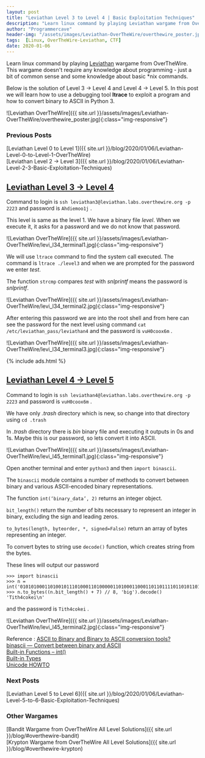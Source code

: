 ```yaml
---
layout: post
title: "Leviathan Level 3 to Level 4 | Basic Exploitation Techniques"
description: "Learn linux command by playing Leviathan wargame from OverTheWire. This wargame doesn't require any knowledge about programming - just a bit of common sense and some knowledge about basic *nix commands. Below is the solution of Level 3 → Level 4 and Level 4 → Level 5. In this post we will learn how to use a debugging tool ltrace to exploit a program and how to convert binary to ASCII in Python 3"
author: "Programmercave"
header-img: "/assets/images/Leviathan-OverTheWire/overthewire_poster.jpg"
tags:  [Linux, OverTheWire-Leviathan, CTF]
date: 2020-01-06
---
```




Learn linux command by playing [Leviathan](https://overthewire.org/wargames/leviathan/) wargame from OverTheWire. This wargame doesn't require any knowledge about programming - just a bit of common sense and some knowledge about basic *nix commands.

Below is the solution of Level 3 → Level 4 and Level 4 → Level 5. In this post we will learn how to use a debugging tool **ltrace** to exploit a program and how to convert binary to ASCII in Python 3.

![Leviathan OverTheWire]({{ site.url }}/assets/images/Leviathan-OverTheWire/overthewire_poster.jpg){:class="img-responsive"}

### Previous Posts
[Leviathan Level 0 to Level 1]({{ site.url }}/blog/2020/01/06/Leviathan-Level-0-to-Level-1-OverTheWire)<br/>
[Leviathan Level 2 → Level 3]({{ site.url }}/blog/2020/01/06/Leviathan-Level-2-3-Basic-Exploitation-Techniques)<br/>

## [Leviathan Level 3 → Level 4](https://overthewire.org/wargames/leviathan/leviathan4.html)

Command to login is `ssh leviathan3@leviathan.labs.overthewire.org -p 2223` and password is  `Ahdiemoo1j` .

This level is same as the level 1. We have a binary file *level*. When we execute it, it asks for a password and we do not know that password.

![Leviathan OverTheWire]({{ site.url }}/assets/images/Leviathan-OverTheWire/levi_l34_terminal1.jpg){:class="img-responsive"}

We will use `ltrace` command to find the system call executed. The command is `ltrace ./level3` and when we are prompted for the password we enter *test*.

The function `strcmp` compares *test* with *snlprintf* means the password is *snlprintf*.

![Leviathan OverTheWire]({{ site.url }}/assets/images/Leviathan-OverTheWire/levi_l34_terminal2.jpg){:class="img-responsive"}


After entering this password we are into the root shell and from here can see the password for the next level using command `cat /etc/leviathan_pass/leviathan4` and the password is `vuH0coox6m` .

![Leviathan OverTheWire]({{ site.url }}/assets/images/Leviathan-OverTheWire/levi_l34_terminal3.jpg){:class="img-responsive"}


{% include ads.html %}<br/>

## [Leviathan Level 4 → Level 5](https://overthewire.org/wargames/leviathan/leviathan5.html)

Command to login is `ssh leviathan4@leviathan.labs.overthewire.org -p 2223` and password is  `vuH0coox6m` .

We have only *.trash* directory which is new, so change into that directory using `cd .trash`

In *.trash* directory there is *bin* binary file and executing it outputs in 0s and 1s. Maybe this is our password, so lets convert it into ASCII.

![Leviathan OverTheWire]({{ site.url }}/assets/images/Leviathan-OverTheWire/levi_l45_terminal1.jpg){:class="img-responsive"}

Open another terminal and enter `python3` and then `import binascii`.

The `binascii` module contains a number of methods to convert between binary and various ASCII-encoded binary representations.

The function `int(‘binary_data’, 2)` returns an integer object.

`bit_length()` return the number of bits necessary to represent an integer in binary, excluding the sign and leading zeros.

`to_bytes(length, byteorder, *, signed=False)` return an array of bytes representing an integer.

To convert bytes to string use `decode()` function, which creates string from the bytes.

These lines will output our password 

```
>>> import binascii
>>> n = int('0101010001101001011101000110100000110100011000110110111101101011011001010110100100001010',2)
>>> n.to_bytes((n.bit_length() + 7) // 8, 'big').decode()
'Tith4cokei\n'
```

and the password is `Tith4cokei` .

![Leviathan OverTheWire]({{ site.url }}/assets/images/Leviathan-OverTheWire/levi_l45_terminal2.jpg){:class="img-responsive"}


Reference : [ASCII to Binary and Binary to ASCII conversion tools?](https://unix.stackexchange.com/questions/98948/ascii-to-binary-and-binary-to-ascii-conversion-tools)<br/>
[binascii — Convert between binary and ASCII](https://docs.python.org/3/library/binascii.html#module-binascii)<br/>
[Built-in Functions – int()](https://docs.python.org/3.4/library/functions.html?highlight=int#int)<br/>
[Built-in Types](https://docs.python.org/3/library/stdtypes.html)<br/>
[Unicode HOWTO](https://docs.python.org/3/howto/unicode.html)<br/>

### Next Posts
[Leviathan Level 5 to Level 6]({{ site.url }}/blog/2020/01/06/Leviathan-Level-5-to-6-Basic-Exploitation-Techniques)<br/>

### Other Wargames
[Bandit Wargame from OverTheWire All Level Solutions]({{ site.url }}/blog/#overthewire-bandit)<br/>
[Krypton Wargame from OverTheWire All Level Solutions]({{ site.url }}/blog/#overthewire-krypton)<br/>








